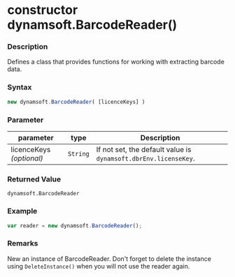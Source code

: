 # constructor dynamsoft.BarcodeReader()

### Description

Defines a class that provides functions for working with extracting barcode data.

### Syntax

```js
new dynamsoft.BarcodeReader( [licenceKeys] )
```

### Parameter

| parameter | type | Description |
| --- | --- | --- | 
| licenceKeys *(optional)* | `String` | If not set, the default value is `dynamsoft.dbrEnv.licenseKey`. |

### Returned Value
`dynamsoft.BarcodeReader` 

### Example
```js
var reader = new dynamsoft.BarcodeReader();
```

### Remarks

New an instance of BarcodeReader.
Don't forget to delete the instance using `DeleteInstance()` when you will not use the reader again.